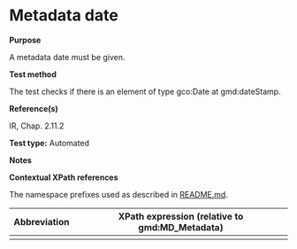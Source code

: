 
# Metadata date

**Purpose**	

A metadata date must be given.

**Test method**	

The test checks if there is an element of type gco:Date at gmd:dateStamp.

**Reference(s)**	 

IR, Chap. 2.11.2

**Test type:** Automated

**Notes**

**Contextual XPath references**

The namespace prefixes used as described in [README.md](./README.md#namespaces).

Abbreviation                                   |  XPath expression (relative to gmd:MD_Metadata)
-----------------------------------------------| -------------------------------------------------------------------------
<a name=""></a>   |


